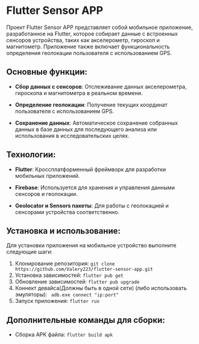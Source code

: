 # Flutter Sensor APP

Проект Flutter Sensor APP представляет собой мобильное приложение, разработанное на Flutter, которое собирает данные с встроенных сенсоров устройства, таких как акселерометр, гироскоп и магнитометр. Приложение также включает функциональность определения геолокации пользователя с использованием GPS.

## Основные функции:

- **Сбор данных с сенсоров**: Отслеживание данных акселерометра, гироскопа и магнитометра в реальном времени.

- **Определение геолокации**: Получение текущих координат пользователя с использованием GPS.

- **Сохранение данных**: Автоматическое сохранение собранных данных в базе данных для последующего анализа или использования в исследовательских целях.

## Технологии:

- **Flutter**: Кроссплатформенный фреймворк для разработки мобильных приложений.

- **Firebase**: Используется для хранения и управления данными сенсоров и геолокации.

- **Geolocator и Sensors пакеты**: Для работы с геолокацией и сенсорами устройства соответственно.

## Установка и использование:

Для установки приложения на мобильное устройство выполните следующие шаги:

1. Клонирование репозитория:
   `git clone https://github.com/Valery223/flutter-sensor-app.git`
2. Установка зависимостей:
   `flutter pub get`
3. Обновление зависимостей:
   `flutter pub upgrade`
4. Коннект девайса(Должны быть в одной сети) (либо использовать эмуляторы):
   ` adb.exe connect "ip:port"`
5. Запуск приложения:
   `flutter run`
   
## Дополнительные команды для сборки:
- Сборка APK файла:
  `flutter build apk`